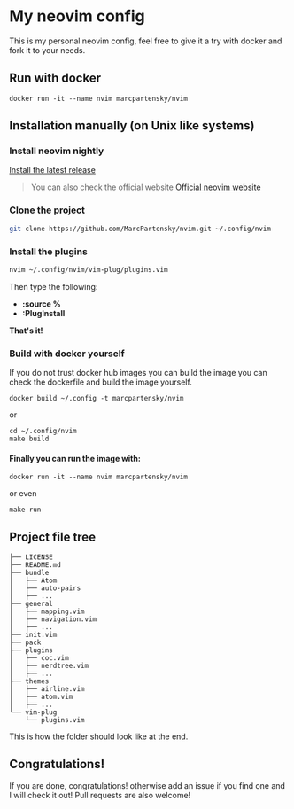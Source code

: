# My neovim config

This is my personal neovim config, feel free to give it a try with docker and fork it to your needs.

## Run with docker
```
docker run -it --name nvim marcpartensky/nvim
```

## Installation manually (on Unix like systems)

### Install neovim nightly
[Install the latest release](https://github.com/neovim/neovim/releases)

> You can also check the official website [Official neovim website](https://neovim.io)

### Clone the project
```sh
git clone https://github.com/MarcPartensky/nvim.git ~/.config/nvim
```

### Install the plugins
```sh
nvim ~/.config/nvim/vim-plug/plugins.vim 
```

Then type the following:
* **:source %**
* **:PlugInstall**

**That's it!**

### Build with docker yourself
If you do not trust docker hub images you can build the image you can check the dockerfile and build the image yourself.
```
docker build ~/.config -t marcpartensky/nvim
```
or 
```
cd ~/.config/nvim
make build
```

#### Finally you can run the image with:
```
docker run -it --name nvim marcpartensky/nvim
```
or even
```
make run
```

## Project file tree

```tree
├── LICENSE
├── README.md
├── bundle
│   ├── Atom
│   ├── auto-pairs
│   ├── ...
├── general
│   ├── mapping.vim
│   ├── navigation.vim
│   ├── ...
├── init.vim
├── pack
├── plugins
│   ├── coc.vim
│   ├── nerdtree.vim
│   ├── ...
├── themes
│   ├── airline.vim
│   ├── atom.vim
│   ├── ...
└── vim-plug
    └── plugins.vim
```

This is how the folder should look like at the end.

## Congratulations!
If you are done, congratulations! otherwise add an issue if you find one and I will check it out!
Pull requests are also welcome!
